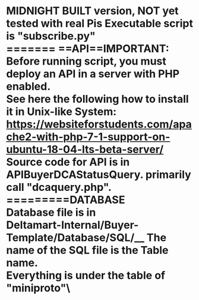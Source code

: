 MIDNIGHT BUILT version, NOT yet tested with real Pis
Executable script is "subscribe.py"<br/>
======= ==API==IMPORTANT: <br/>
Before running script, you must deploy an API in a server with PHP enabled.\
See here the following how to install it in Unix-like System:\
https://websiteforstudents.com/apache2-with-php-7-1-support-on-ubuntu-18-04-lts-beta-server/ \
Source code for API is in APIBuyerDCAStatusQuery. primarily call "dcaquery.php".\
=========DATABASE<br/>
Database file is in <br/>
Deltamart-Internal/Buyer-Template/Database/SQL/__
The name of the SQL file is the Table name.\
Everything is under the table of "miniproto"\
==========

